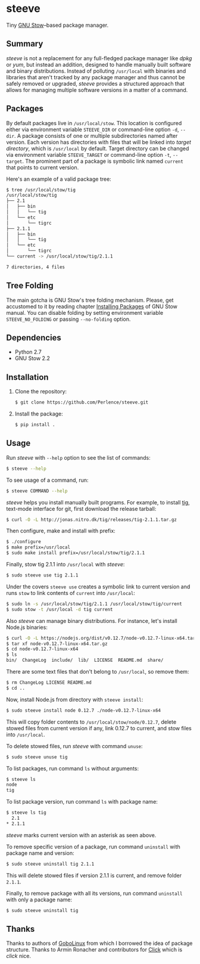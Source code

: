 # steeve

Tiny [GNU Stow](https://www.gnu.org/software/stow/)–based package manager.


## Summary

*steeve* is not a replacement for any full-fledged package manager like *dpkg* or *yum*, but instead an addition, designed to handle manually built software and binary distributions. Instead of polluting `/usr/local` with binaries and libraries that aren't tracked by any package manager and thus cannot be safely removed or upgraded, *steeve* provides a structured approach that allows for managing multiple software versions in a matter of a command.


## Packages

By default packages live in `/usr/local/stow`. This location is configured either via environment variable `STEEVE_DIR` or command-line option `-d`, `--dir`. A package consists of one or multiple subdirectories named after version. Each version has directories with files that will be linked into *target directory*, which is `/usr/local` by default. Target directory can be changed via environment variable `STEEVE_TARGET` or command-line option `-t`, `--target`. The prominent part of a package is symbolic link named `current` that points to current version.

Here's an example of a valid package tree:

```bash
$ tree /usr/local/stow/tig
/usr/local/stow/tig
├── 2.1
│   ├── bin
│   │   └── tig
│   └── etc
│       └── tigrc
├── 2.1.1
│   ├── bin
│   │   └── tig
│   └── etc
│       └── tigrc
└── current -> /usr/local/stow/tig/2.1.1

7 directories, 4 files
```


## Tree Folding

The main gotcha is GNU Stow's tree folding mechanism. Please, get accustomed to it by reading chapter [Installing Packages](http://www.gnu.org/software/stow/manual/stow.html#Installing-Packages) of GNU Stow manual. You can disable folding by setting environment variable `STEEVE_NO_FOLDING` or passing `--no-folding` option.


## Dependencies

- Python 2.7
- GNU Stow 2.2


## Installation

1.  Clone the repository:

    ```bash
    $ git clone https://github.com/Perlence/steeve.git
    ```

2.  Install the package:

    ```bash
    $ pip install .
    ```


## Usage

Run *steeve* with `--help` option to see the list of commands:

```bash
$ steeve --help
```

To see usage of a command, run:

```bash
$ steeve COMMAND --help
```

*steeve* helps you install manually built programs. For example, to install [tig](http://jonas.nitro.dk/tig/), text-mode interface for git, first download the release tarball:

```bash
$ curl -O -L http://jonas.nitro.dk/tig/releases/tig-2.1.1.tar.gz
```

Then configure, make and install with prefix:

```bash
$ ./configure
$ make prefix=/usr/local
$ sudo make install prefix=/usr/local/stow/tig/2.1.1
```

Finally, stow tig 2.1.1 into `/usr/local` with *steeve*:

```bash
$ sudo steeve use tig 2.1.1
```

Under the covers `steeve use` creates a symbolic link to current version and runs `stow` to link contents of `current` into `/usr/local`:

```bash
$ sudo ln -s /usr/local/stow/tig/2.1.1 /usr/local/stow/tig/current
$ sudo stow -t /usr/local -d tig current
```

Also *steeve* can manage binary distributions. For instance, let's install Node.js binaries:

```bash
$ curl -O -L https://nodejs.org/dist/v0.12.7/node-v0.12.7-linux-x64.tar.gz
$ tar xf node-v0.12.7-linux-x64.tar.gz
$ cd node-v0.12.7-linux-x64
$ ls
bin/  ChangeLog  include/  lib/  LICENSE  README.md  share/
```

There are some text files that don't belong to `/usr/local`, so remove them:

```bash
$ rm ChangeLog LICENSE README.md
$ cd ..
```

Now, install Node.js from directory with `steeve install`:

```bash
$ sudo steeve install node 0.12.7 ./node-v0.12.7-linux-x64
```

This will copy folder contents to `/usr/local/stow/node/0.12.7`, delete stowed files from current version if any, link 0.12.7 to current, and stow files into `/usr/local`.

To delete stowed files, run *steeve* with command `unuse`:

```bash
$ sudo steeve unuse tig
```

To list packages, run command `ls` without arguments:

```bash
$ steeve ls
node
tig
```

To list package version, run command `ls` with package name:

```bash
$ steeve ls tig
  2.1
* 2.1.1
```

*steeve* marks current version with an asterisk as seen above.

To remove specific version of a package, run command `uninstall` with package name and version:

```bash
$ sudo steeve uninstall tig 2.1.1
```

This will delete stowed files if version 2.1.1 is current, and remove folder `2.1.1`.

Finally, to remove package with all its versions, run command `uninstall` with only a package name:

```bash
$ sudo steeve uninstall tig
```


## Thanks

Thanks to authors of [GoboLinux](http://gobolinux.org/) from which I borrowed the idea of package structure.
Thanks to Armin Ronacher and contributors for [Click](http://click.pocoo.org/) which is _*click*_ nice.
